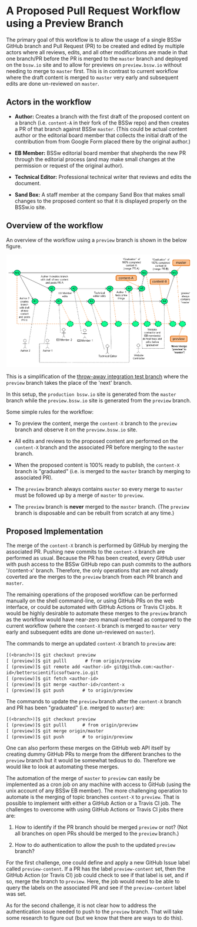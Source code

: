 # A Proposed Pull Request Workflow using a Preview Branch

The primary goal of this workflow is to allow the usage of a single BSSw
GitHub branch and Pull Request (PR) to be created and edited by multiple
actors where all reviews, edits, and all other modifications are made in that
one branch/PR before the PR is merged to the `master` branch and deployed on
the `bssw.io` site and to allow for previews on `preview.bssw.io` without
needing to merge to `master` first.  This is in contrast to current workflow
where the draft content is merged to `master` very early and subsequent edits
are done un-reviewed on `master`.


## Actors in the workflow

* **Author:** Creates a branch with the first draft of the proposed content on
  a branch (i.e. `content-A` in their fork of the BSSw repo) and then creates
  a PR of that branch against BSSw `master`.  (This could be actual content
  author or the editorial board member that collects the initial draft of the
  contribution from from Google Form placed there by the original author.)

* **EB Member:** BSSw editorial board member that shepherds the new PR through
  the editorial process (and may make small changes at the permission or
  request of the original author).

* **Technical Editor:** Professional technical writer that reviews and edits
  the document.

* **Sand Box:** A staff member at the company Sand Box that makes small
  changes to the proposed content so that it is displayed properly on the
  BSSw.io site.


## Overview of the workflow

An overview of the workflow using a `preview` branch is shown in the below
figure.

![BSSw Pull Request Preview Branch Workflow](https://github.com/betterscientificsoftware/images/blob/master/PullRequestPrerviewWorkflow.png)

This is a simplification of the [throw-away integration test
branch](https://docs.google.com/document/d/1uVQYI2cmNx09fDkHDA136yqDTqayhxqfvjFiuUue7wo#heading=h.2r0g9kvx5b2a)
where the `preview` branch takes the place of the 'next' branch.

In this setup, the `production bssw.io` site is generated from the `master`
branch while the `preview.bssw.io` site is generated from the `preview`
branch.

Some simple rules for the workflow:

* To preview the content, merge the `content-X` branch to the `preview` branch
  and observe it on the `preview.bssw.io` site.

* All edits and reviews to the proposed content are performed on the
  `content-X` branch and the associated PR before merging to the `master`
  branch.

* When the proposed content is 100% ready to publish, the `content-X` branch
  is "graduated" (i.e. is merged to the `master` branch by merging to
  associated PR).

* The `preview` branch always contains `master` so every merge to `master`
  must be followed up by a merge of `master` to `preview`.

* The `preview` branch is **never** merged to the `master` branch.  (The
  `preview` branch is disposable and can be rebuilt from scratch at any time.)


## Proposed Implementation

The merge of the `content-X` branch is performed by GitHub by merging the
associated PR.  Pushing new commits to the `content-X` branch are performed as
usual.  Because the PR has been created, every GitHub user with push access to
the BSSw GitHub repo can push commits to the authors '<author-id>/content-x'
branch.  Therefore, the only operations that are not already coverted are the
merges to the `preview` branch from each PR branch and `master`.

The remaining operations of the proposed workflow can be performed manually on
the shell command-line, or using GitHub PRs on the web interface, or could be
automated with GitHub Actions or Travis CI jobs.  It would be highly desirable
to automate these merges to the `preview` branch as the workflow would have
near-zero manual overhead as compared to the current workflow (where the
`content-X` branch is merged to `master` very early and subsequent edits are
done un-reviewed on `master`).

The commands to merge an updated `content-X` branch to `preview` are:

```
[(<branch>)]$ git checkout preview
[ (preview)]$ git pulll       # from origin/preview
[ (preview)]$ git remote add <author-id> git@github.com:<author-id>/betterscientificsoftware.io.git
[ (preview)]$ git fetch <author-id>
[ (preview)]$ git merge <author-id>/content-x
[ (preview)]$ git push       # to origin/preview
```

The commands to update the `preview` branch after the `content-X` branch and
PR has been "graduated" (i.e. merged to `master`) are:

```
[(<branch>)]$ git checkout preview
[ (preview)]$ git pulll      # from origin/preview
[ (preview)]$ git merge origin/master
[ (preview)]$ git push       # to origin/preview
```

One can also perform these merges on the GitHub web API itself by creating
dummy GitHub PRs to merge from the different branches to the `preview` branch
but it would be somewhat tedious to do.  Therefore we would like to look at
automating these merges.

The automation of the merge of `master` to `preview` can easily be implemented
as a cron job on any machine with access to GitHub (using the unix account of
any BSSw EB member).  The more challenging operation to automate is the
merging of topic branches `content-X` to `preview`.  That is possible to
implement with either a GitHub Action or a Travis CI job.  The challenges to
overcome with using GitHub Actions or Travis CI jobs there are:

1) How to identify if the PR branch should be merged `preview` or not?  (Not
all branches on open PRs should be merged to the `preview` branch.)

2) How to do authentication to allow the push to the updated `preview` branch?

For the first challenge, one could define and apply a new GitHub Issue label
called `preview-content`.  If a PR has the label `preview-content` set, then
the GitHub Action (or Travis CI) job could check to see if that label is set,
and if so, merge the branch to `preview`.  Here, the job would need to be able
to query the labels on the associated PR and see if the `preview-content`
label was set.

As for the second challenge, it is not clear how to address the authentication
issue needed to push to the `preview` branch.  That will take some research to
figure out (but we know that there are ways to do this).
